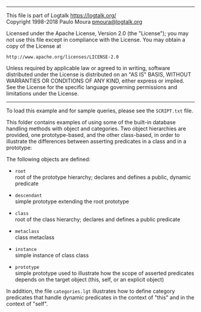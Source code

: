 ________________________________________________________________________

This file is part of Logtalk <https://logtalk.org/>  
Copyright 1998-2018 Paulo Moura <pmoura@logtalk.org>

Licensed under the Apache License, Version 2.0 (the "License");
you may not use this file except in compliance with the License.
You may obtain a copy of the License at

    http://www.apache.org/licenses/LICENSE-2.0

Unless required by applicable law or agreed to in writing, software
distributed under the License is distributed on an "AS IS" BASIS,
WITHOUT WARRANTIES OR CONDITIONS OF ANY KIND, either express or implied.
See the License for the specific language governing permissions and
limitations under the License.
________________________________________________________________________


To load this example and for sample queries, please see the `SCRIPT.txt`
file.

This folder contains examples of using some of the built-in database 
handling methods with object and categories. Two object hierarchies are
provided, one prototype-based, and the other class-based, in order to
illustrate the differences between asserting predicates in a class and
in a prototype:

The following objects are defined:

- `root`  
	root of the prototype hierarchy; declares and defines a public,
	dynamic predicate
- `descendant`  
	simple prototype extending the root prototype

- `class`  
	root of the class hierarchy; declares and defines a public predicate
- `metaclass`  
	class metaclass
- `instance`  
	simple instance of class class

- `prototype`  
	simple prototype used to illustrate how the scope of asserted 
	predicates depends on the target object (this, self, or an explicit 
	object)

In addition, the file `categories.lgt` illustrates how to define category
predicates that handle dynamic predicates in the context of "this" and in
the context of "self".

